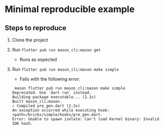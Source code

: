 # Minimal reproducible example

## Steps to reproduce

1. Clone the project
2. Run `flutter pub run mason_cli:mason get`
   - Runs as expected
3. Run `flutter pub run mason_cli:mason make simple`
   - Fails with the following error:

   ```console
    mason flutter pub run mason_cli:mason make simple
   Deprecated. Use `dart run` instead.
   Building package executable... (2.1s)
   Built mason_cli:mason.
   ✓ Compiled pre_gen.dart (2.3s)
   An exception occurred while executing hook: <path>/bricks/simple/hooks/pre_gen.dart.
   Error: Unable to spawn isolate: Can't load Kernel binary: Invalid SDK hash.
   ```

